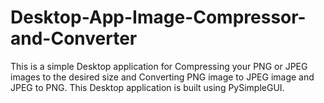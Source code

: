 # Desktop-App-Image-Compressor-and-Converter
This is a simple Desktop application for Compressing your PNG or JPEG images to the desired size and Converting PNG image to JPEG image and JPEG to PNG.
This Desktop application is built using PySimpleGUI.

